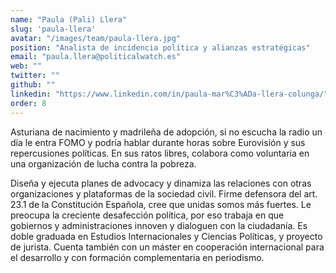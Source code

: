 ```yaml
---
name: "Paula (Pali) Llera"
slug: 'paula-llera'
avatar: "/images/team/paula-llera.jpg"
position: "Analista de incidencia política y alianzas estratégicas"
email: "paula.llera@politicalwatch.es"
web: ""
twitter: ""
github: ""
linkedin: "https://www.linkedin.com/in/paula-mar%C3%ADa-llera-colunga/"
order: 8
---
```


Asturiana de nacimiento y madrileña de adopción, si no escucha la radio un día le entra FOMO y podría hablar durante horas sobre Eurovisión y sus repercusiones políticas. En sus ratos libres, colabora como voluntaria en una organización de lucha contra la pobreza.

Diseña y ejecuta planes de advocacy y dinamiza las relaciones con otras organizaciones y plataformas de la sociedad civil. Firme defensora del art. 23.1 de la Constitución Española, cree que unidas somos más fuertes. Le preocupa la creciente desafección política, por eso trabaja en que gobiernos y administraciones innoven y dialoguen con la ciudadanía.
Es doble graduada en Estudios Internacionales y Ciencias Políticas, y proyecto de jurista. Cuenta también con un máster en cooperación internacional para el desarrollo y con formación complementaria en periodismo.
